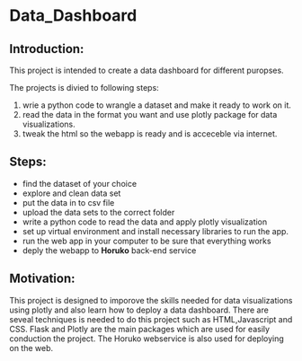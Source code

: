 # Data_Dashboard

## Introduction:

This project is intended to create a data dashboard for different puropses. 

The projects is divied to following steps:
1. wrie a python code to wrangle a dataset and make it ready to work on it.
2. read the data in the format you want and use plotly package for data visualizations.
3. tweak the html so the webapp is ready and is acceceble via internet. 


## Steps:

- find the dataset of your choice
- explore and clean data set
- put the data in to csv file
- upload the data sets to the correct folder
- write a python code to read the data and apply plotly visualization
- set up virtual environment and install necessary libraries to run the app.
- run the web app in your computer to be sure that everything works
- deply the webapp to **Horuko** back-end service

## Motivation:

This project is designed to imporove the skills needed for data visualizations using plotly and also learn how to deploy a data dashboard. There are seveal techniques is needed to do this project such as HTML,Javascript and CSS. Flask and Plotly are the main packages which are used for easily conduction the project. The Horuko webservice is also used for deploying on the web. 

